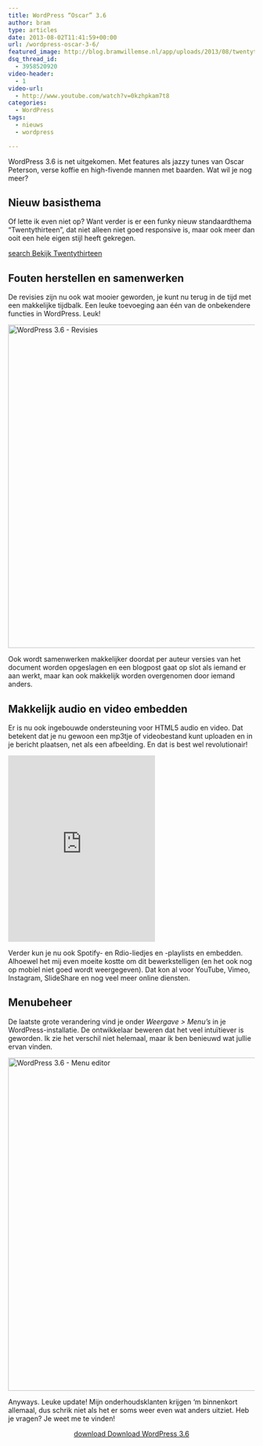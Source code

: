 ```yaml
---
title: WordPress “Oscar” 3.6
author: bram
type: articles
date: 2013-08-02T11:41:59+00:00
url: /wordpress-oscar-3-6/
featured_image: http://blog.bramwillemse.nl/app/uploads/2013/08/twentythirteen1.png
dsq_thread_id:
  - 3958520920
video-header:
  - 1
video-url:
  - http://www.youtube.com/watch?v=0kzhpkam7t8
categories:
  - WordPress
tags:
  - nieuws
  - wordpress

---
```

<p class="lead">
  WordPress 3.6 is net uitgekomen. Met features als jazzy tunes van Oscar Peterson, verse koffie en high-fivende mannen met baarden. Wat wil je nog meer?
</p>

<!--more-->

## Nieuw basisthema

Of lette ik even niet op? Want verder is er een funky nieuw standaardthema &#8220;Twentythirteen&#8221;, dat niet alleen niet goed responsive is, maar ook meer dan ooit een hele eigen stijl heeft gekregen.

<a class="highlight highlight-blue" title="Bekijk de demo van Twentythirteen op WordPress.com" href="http://twentythirteendemo.wordpress.com/" target="_blank"><span class="ss-icon ss-standard">search</span> Bekijk Twentythirteen</a>

## Fouten herstellen en samenwerken

De revisies zijn nu ook wat mooier geworden, je kunt nu terug in de tijd met een makkelijke tijdbalk. Een leuke toevoeging aan één van de onbekendere functies in WordPress. Leuk!

<img class="alignnone size-full wp-image-4486" alt="WordPress 3.6 - Revisies" src="http://localhost/brw/app/uploads/2013/08/WordPress-3.6-Revisions1.png" width="1274" height="659" />

Ook wordt samenwerken makkelijker doordat per auteur versies van het document worden opgeslagen en een blogpost gaat op slot als iemand er aan werkt, maar kan ook makkelijk worden overgenomen door iemand anders.

## Makkelijk audio en video embedden

Er is nu ook ingebouwde ondersteuning voor HTML5 audio en video. Dat betekent dat je nu gewoon een mp3tje of videobestand kunt uploaden en in je bericht plaatsen, net als een afbeelding. En dat is best wel revolutionair!

<div class="box box-video">
  <iframe src="https://embed.spotify.com/?uri=spotify:user:bramwillemse:playlist:2ZTpqR8jWQWYjjou84NG39" width="300" height="380" frameborder="0" allowtransparency="true"></iframe>
</div>

Verder kun je nu ook Spotify- en Rdio-liedjes en -playlists en embedden. Alhoewel het mij even moeite kostte om dit bewerkstelligen (en het ook nog op mobiel niet goed wordt weergegeven). Dat kon al voor YouTube, Vimeo, Instagram, SlideShare en nog veel meer online diensten.

## Menubeheer

De laatste grote verandering vind je onder _Weergave > Menu&#8217;s_ in je WordPress-installatie. De ontwikkelaar beweren dat het veel intuïtiever is geworden. Ik zie het verschil niet helemaal, maar ik ben benieuwd wat jullie ervan vinden.

<img class="alignnone size-full wp-image-4485" alt="WordPress 3.6 - Menu editor" src="http://localhost/brw/app/uploads/2013/08/WordPress-3.6-Menu-editor1.png" width="1280" height="679" />

Anyways. Leuke update! Mijn onderhoudsklanten krijgen &#8216;m binnenkort allemaal, dus schrik niet als het er soms weer even wat anders uitziet. Heb je vragen? Je weet me te vinden!

<p style="text-align: center;">
  <a class="highlight" title="Download WordPress &quot;Oscar&quot; 3.6 nu!" href="http://wordpress.org/download/" target="_blank"><span class="ss-icon ss-standard">download</span> Download WordPress 3.6</a>
</p>

&nbsp;